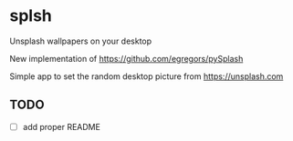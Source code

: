 # splsh
Unsplash wallpapers on your desktop 

New implementation of https://github.com/egregors/pySplash

Simple app to set the random desktop picture from https://unsplash.com

## TODO

- [ ] add proper README